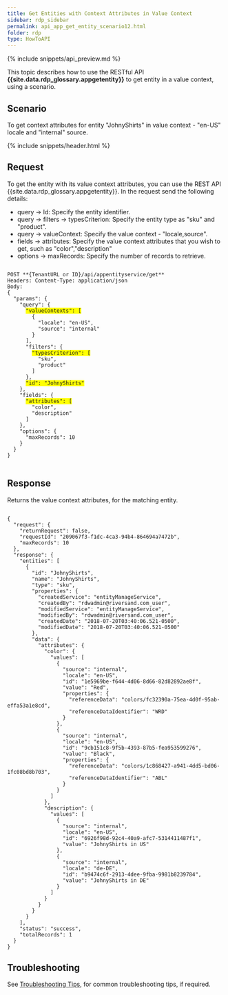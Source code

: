 ```yaml
---
title: Get Entities with Context Attributes in Value Context
sidebar: rdp_sidebar
permalink: api_app_get_entity_scenario12.html
folder: rdp
type: HowToAPI
---
```


{% include snippets/api_preview.md %}

This topic describes how to use the RESTful API **{{site.data.rdp_glossary.appgetentity}}** to get entity in a value context, using a scenario. 

## Scenario

To get context attributes for entity "JohnyShirts" in value context - "en-US" locale and "internal" source.

{% include snippets/header.html %}

## Request

To get the entity with its value context attributes, you can use the REST API {{site.data.rdp_glossary.appgetentity}}. In the request send the following details:

* query -> Id: Specify the entity identifier.
* query -> filters -> typesCriterion: Specify the entity type as "sku" and "product".
* query -> valueContext: Specify the value context - "locale,source".
* fields -> attributes: Specify the value context attributes that you wish to get, such as "color","description"
* options -> maxRecords: Specify the number of records to retrieve.

<pre>
<code>
POST **{TenantURL or ID}/api/appentityservice/get**
Headers: Content-Type: application/json
Body:
{
  "params": {
    "query": {
      <span style="background-color: #FFFF00">"valueContexts": [</span>
        {
          "locale": "en-US",
          "source": "internal"
        }
      ],
      "filters": {
        <span style="background-color: #FFFF00">"typesCriterion": [</span>
          "sku",
          "product"
        ]
      },
      <span style="background-color: #FFFF00">"id": "JohnyShirts"</span>
    },
    "fields": {
      <span style="background-color: #FFFF00">"attributes": [</span>
        "color",
        "description"
      ]
    },
    "options": {
      "maxRecords": 10
    }
  }
}
</code>
</pre>

## Response

Returns the value context attributes, for the matching entity.

<pre><code>
{
  "request": {
    "returnRequest": false,
    "requestId": "209067f3-f1dc-4ca3-94b4-864694a7472b",
    "maxRecords": 10
  },
  "response": {
    "entities": [
      {
        "id": "JohnyShirts",
        "name": "JohnyShirts",
        "type": "sku",
        "properties": {
          "createdService": "entityManageService",
          "createdBy": "rdwadmin@riversand.com_user",
          "modifiedService": "entityManageService",
          "modifiedBy": "rdwadmin@riversand.com_user",
          "createdDate": "2018-07-20T03:40:06.521-0500",
          "modifiedDate": "2018-07-20T03:40:06.521-0500"
        },
        "data": {
          "attributes": {
            "color": {
              "values": [
                {
                  "source": "internal",
                  "locale": "en-US",
                  "id": "1e5969be-f644-4d06-8d66-82d82892ae8f",
                  "value": "Red",
                  "properties": {
                    "referenceData": "colors/fc32390a-75ea-4d0f-95ab-effa53a1e8cd",
                    "referenceDataIdentifier": "WRD"
                  }
                },
                {
                  "source": "internal",
                  "locale": "en-US",
                  "id": "9cb151c8-9f5b-4393-87b5-fea953599276",
                  "value": "Black",
                  "properties": {
                    "referenceData": "colors/1c868427-a941-4dd5-bd06-1fc08bd8b703",
                    "referenceDataIdentifier": "ABL"
                  }
                }
              ]
            },
            "description": {
              "values": [
                {
                  "source": "internal",
                  "locale": "en-US",
                  "id": "6926f98d-92c4-40a9-afc7-5314411487f1",
                  "value": "JohnyShirts in US"
                },
                {
                  "source": "internal",
                  "locale": "de-DE",
                  "id": "b9474c6f-2913-4dee-9fba-9981b8239784",
                  "value": "JohnyShirts in DE"
                }
              ]
            }
          }
        }
      }
    ],
    "status": "success",
    "totalRecords": 1
  }
}
</code></pre> 

## Troubleshooting

See [Troubleshooting Tips](api_troubleshooting_tips.html), for common troubleshooting tips, if required.

